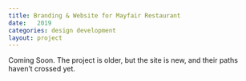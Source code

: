 ```yaml
---
title: Branding & Website for Mayfair Restaurant
date:   2019
categories: design development
layout: project
---
```


Coming Soon. The project is older, but the site is new, and their paths haven’t crossed yet.


